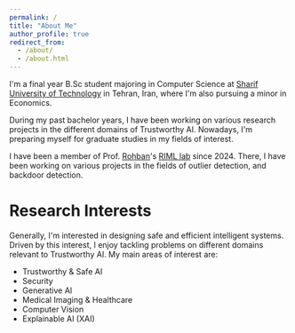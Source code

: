 ```yaml
---
permalink: /
title: "About Me"
author_profile: true
redirect_from: 
  - /about/
  - /about.html
---
```

I'm a final year B.Sc student majoring in Computer Science at [Sharif University of Technology](https://sharif.edu) in Tehran, Iran, where I'm also pursuing a minor in Economics.

During my past bachelor years, I have been working on various research projects in the different domains of Trustworthy AI. Nowadays, I'm preparing myself for graduate studies in my fields of interest.


I have been a member of Prof. [Rohban](https://sharif.ir/~rohban/)'s [RIML lab](https://github.com/rohban-lab) since 2024. There, I have been working on various projects in the fields of outlier detection, and backdoor detection.

Research Interests
=============
Generally, I'm interested in designing safe and efficient intelligent systems. Driven by this interest, I enjoy tackling problems on different domains relevant to Trustworthy AI. My main areas of interest are:

* Trustworthy & Safe AI
* Security
* Generative AI
* Medical Imaging & Healthcare
* Computer Vision
* Explainable AI (XAI)
